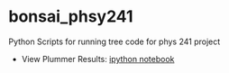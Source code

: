 bonsai_phsy241
==============

Python Scripts for running tree code for phys 241 project

* View Plummer Results: [ipython notebook](http://nbviewer.ipython.org/github/fizxmike/bonsai_phsy241/blob/master/Plummer.ipynb)
